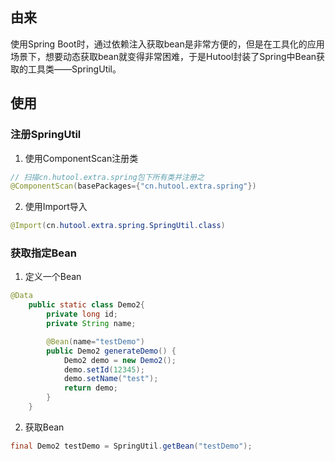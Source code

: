## 由来
使用Spring Boot时，通过依赖注入获取bean是非常方便的，但是在工具化的应用场景下，想要动态获取bean就变得非常困难，于是Hutool封装了Spring中Bean获取的工具类——SpringUtil。

## 使用

### 注册SpringUtil

1. 使用ComponentScan注册类

```java
// 扫描cn.hutool.extra.spring包下所有类并注册之
@ComponentScan(basePackages={"cn.hutool.extra.spring"})
```

2. 使用Import导入

```java
@Import(cn.hutool.extra.spring.SpringUtil.class)
```

### 获取指定Bean

1. 定义一个Bean

```java
@Data
	public static class Demo2{
		private long id;
		private String name;

		@Bean(name="testDemo")
		public Demo2 generateDemo() {
			Demo2 demo = new Demo2();
			demo.setId(12345);
			demo.setName("test");
			return demo;
		}
	}
```

2. 获取Bean
```java
final Demo2 testDemo = SpringUtil.getBean("testDemo");
```